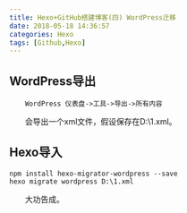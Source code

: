 ```yaml
---
title: Hexo+GitHub搭建博客(四) WordPress迁移
date: 2018-05-18 14:36:57
categories: Hexo
tags: [Github,Hexo]
---
```

## WordPress导出
&emsp;&emsp;`WordPress 仪表盘->工具->导出->所有内容`

&emsp;&emsp;会导出一个xml文件，假设保存在D:\1.xml。

## Hexo导入
```
npm install hexo-migrator-wordpress --save  
hexo migrate wordpress D:\1.xml
```
&emsp;&emsp;大功告成。